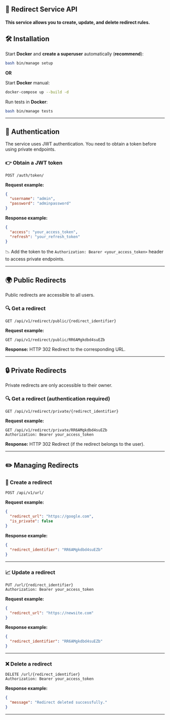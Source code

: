 ## 📌 Redirect Service API

####  This service allows you to create, update, and delete redirect rules.



## 🛠️ Installation


Start **Docker** and **create a superuser** automatically (**recommend**):
   ```bash
   bash bin/manage setup
   ```
   **OR**

Start **Docker** manual:
   ```bash
   docker-compose up --build -d
   ```


Run tests in **Docker**:
   ```bash
   bash bin/manage tests
   ```
---

## 🔑 Authentication

The service uses JWT authentication. You need to obtain a token before using private endpoints.

### 👉 Obtain a JWT token

```http
POST /auth/token/
```

**Request example:**

```json
{
  "username": "admin",
  "password": "adminpassword"
}
```

**Response example:**

```json
{
  "access": "your_access_token",
  "refresh": "your_refresh_token"
}
```

📉 Add the token to the `Authorization: Bearer <your_access_token>` header to access private endpoints.

---

## 🌍 Public Redirects

Public redirects are accessible to all users.

### 🔍 Get a redirect

```http
GET /api/v1/redirect/public/{redirect_identifier}
```

**Request example:**

```http
GET /api/v1/redirect/public/RR6AMgkdbd4suEZb
```

**Response:** HTTP 302 Redirect to the corresponding URL.

---

## 🔒 Private Redirects

Private redirects are only accessible to their owner.

### 🔍 Get a redirect (authentication required)

```http
GET /api/v1/redirect/private/{redirect_identifier}
```

**Request example:**

```http
GET /api/v1/redirect/private/RR6AMgkdbd4suEZb
Authorization: Bearer your_access_token
```

**Response:** HTTP 302 Redirect (if the redirect belongs to the user).

---

## ✏️ Managing Redirects

### 🔀 Create a redirect

```http
POST /api/v1/url/
```

**Request example:**

```json
{
  "redirect_url": "https://google.com",
  "is_private": false
}
```

**Response example:**

```json
{
  "redirect_identifier": "RR6AMgkdbd4suEZb"
}
```

---

### 📈 Update a redirect

```http
PUT /url/{redirect_identifier}
Authorization: Bearer your_access_token
```

**Request example:**

```json
{
  "redirect_url": "https://newsite.com"
}
```

**Response example:**

```json
{
  "redirect_identifier": "RR6AMgkdbd4suEZb"
}
```

---

### ❌ Delete a redirect

```http
DELETE /url/{redirect_identifier}
Authorization: Bearer your_access_token
```

**Response example:**

```json
{
  "message": "Redirect deleted successfully."
}
```

---



